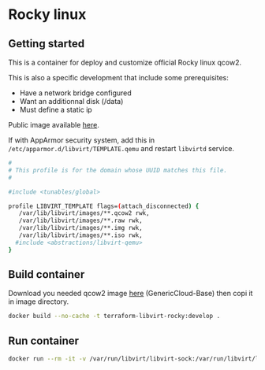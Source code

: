 # Rocky linux

## Getting started

This is a container for deploy and customize official Rocky linux qcow2.

This is also a specific development that include some prerequisites:
  - Have a network bridge configured
  - Want an additionnal disk (/data)
  - Must define a static ip

Public image available [here](https://hub.docker.com/r/tibhome/terraform-libvirt-rocky).

If with AppArmor security system, add this in `/etc/apparmor.d/libvirt/TEMPLATE.qemu` and restart `libvirtd` service.

```bash
#
# This profile is for the domain whose UUID matches this file.
#

#include <tunables/global>

profile LIBVIRT_TEMPLATE flags=(attach_disconnected) {
   /var/lib/libvirt/images/**.qcow2 rwk,
   /var/lib/libvirt/images/**.raw rwk,
   /var/lib/libvirt/images/**.img rwk,
   /var/lib/libvirt/images/**.iso rwk,
  #include <abstractions/libvirt-qemu>
}
```

## Build container

Download you needed qcow2 image [here](https://download.rockylinux.org/pub/rocky/) (GenericCloud-Base) then copi it in image directory.

```bash
docker build --no-cache -t terraform-libvirt-rocky:develop .
```

## Run container

```bash
docker run --rm -it -v /var/run/libvirt/libvirt-sock:/var/run/libvirt/libvirt-sock terraform-libvirt-rocky:develop
```
